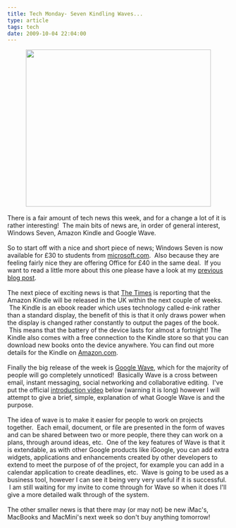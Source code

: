 ```yaml
---
title: Tech Monday- Seven Kindling Waves...
type: article
tags: tech
date: 2009-10-04 22:04:00
---
```

<div class="separator" style="clear:both;text-align:center;"><a href="http://img42.imageshack.us/img42/7010/googlewavewallpaper2.jpg" style="margin-left:1em;margin-right:1em;"><img border="0" height="357" src="http://img42.imageshack.us/img42/7010/googlewavewallpaper2.jpg" width="420" /></a><br /></div><br />There is a fair amount of tech news this week, and for a change a lot of it is rather interesting! &nbsp;The main bits of news are, in order of general interest, Windows Seven, Amazon Kindle and Google Wave.<br /><br />So to start off with a nice and short piece of news; Windows Seven is now available for &pound;30 to students from <a href="http://www.microsoft.com/uk/windows/studentoffer/default.aspx">microsoft.com</a>. &nbsp;Also because they are feeling fairly nice they are offering Office for &pound;40 in the same deal. &nbsp;If you want to read a little more about this one please have a look at my <a href="http://jamesdoc.blogspot.com/2009/09/windows-7-for-30.html">previous blog post</a>.<br /><br />The next piece of exciting news is that <a href="http://technology.timesonline.co.uk/tol/news/tech_and_web/article6856803.ece">The Times</a> is reporting that the Amazon Kindle will be released in the UK within the next couple of weeks. &nbsp;The Kindle is an ebook reader which uses technology called e-ink rather than a standard display, the benefit of this is that it only draws power when the display is changed rather constantly to output the pages of the book. &nbsp;This means that the battery of the device lasts for almost a fortnight! The Kindle also comes with a free connection to the Kindle store so that you can download new books onto the device anywhere. You can find out more details for the Kindle on <a href="http://www.amazon.com/Kindle-Amazons-Wireless-Reading-Generation/dp/B00154JDAI/ref=sr_1_1?ie=UTF8&amp;s=books&amp;qid=1254493151&amp;sr=8-1">Amazon.com</a>.<br /><br />Finally the big release of the week is <a href="http://wave.google.com/">Google Wave</a>, which for the majority of people will go completely unnoticed! &nbsp;Basically Wave is a cross between email, instant messaging, social networking and collaborative editing. &nbsp;I've put the official <a href="http://wave.google.com/help/wave/about.html#video">introduction video</a> below (warning it is long) however I will attempt to give a brief, simple, explanation of what Google Wave is and the purpose.<br /><br />The idea of wave is to make it easier for people to work on projects together. &nbsp;Each email, document, or file are presented in the form of waves and can be shared between two or more people, there they can work on a plans, through around ideas, etc. &nbsp;One of the key features of Wave is that it is extendable, as with other Google products like iGoogle, you can add extra widgets, applications and enhancements created by other developers to extend to meet the purpose of of the project, for example you can add in a calendar application to create deadlines, etc. &nbsp;Wave is going to be used as a business tool, however I can see it being very very useful if it is successful. &nbsp;I am still waiting for my invite to come through for Wave so when it does I'll give a more detailed walk through of the system.<br /><br />The other smaller news is that there may (or may not) be new iMac's, MacBooks and MacMini's next week so don't buy anything tomorrow!<br /><a name='more'></a><br /><div class="blogger-post-footer"><img width='1' height='1' src='https://blogger.googleusercontent.com/tracker/31453821-843656247134989300?l=www.jamesdoc.co.uk' alt='' /></div>
